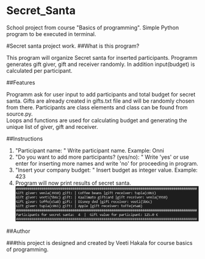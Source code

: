 # Secret_Santa
School project from course "Basics of programming". Simple Python program to be executed in terminal.  

#Secret santa project work.
##What is this program?

This program will organize Secret santa for inserted participants. Programm generates gift giver, gift and receiver randomly. In addition
input(budget) is calculated per participant.  

##Features

Programm ask for user input to add participants and total budget for secret santa. Gifts are already created in gifts.txt file and will be randomly chosen  
from there. Participants are class elements and class can be found from source.py.  
Loops and functions are used for calculating budget and generating the unique list of giver, gift and receiver.

##Instructions

1. "Participant name: " Write participant name. Example: Onni  
2. "Do you want to add more participants? (yes/no): " Write 'yes' or use enter for inserting more names and write 'no' for proceeding in program.  
3. "Insert your company budget: " Insert budget as integer value. Example: 423  
4.  Program will now print results of secret santa.  
![Output example](./example.png)  

##Author  

###this project is designed and created by Veeti Hakala for course basics of programming.  
